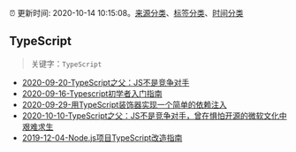 :alarm_clock: 更新时间: 2020-10-14 10:15:08。[来源分类](../README.md)、[标签分类](../TAGS.md)、[时间分类](../TIMELINE.md)

## TypeScript


> 关键字：`TypeScript`



- [2020-09-20-TypeScript之父：JS不是竞争对手](https://www.ershicimi.com/p/b427791b842bf861fb65711bb42df6f8) 
- [2020-09-16-Typescript初学者入门指南](https://www.ershicimi.com/p/7cb6373e9529c45ce8f335118a336d7a) 
- [2020-09-29-用TypeScript装饰器实现一个简单的依赖注入](https://www.ershicimi.com/p/65349519ed828ae1ae8efbc13b7b23c1) 
- [2020-10-10-TypeScript之父：JS不是竞争对手，曾在惧怕开源的微软文化中艰难求生](https://www.ershicimi.com/p/cd57b7a665702a5a6f1ac178869303df) 
- [2019-12-04-Node.js项目TypeScript改造指南](https://juejin.im/post/5de4867f51882573135415dd) 